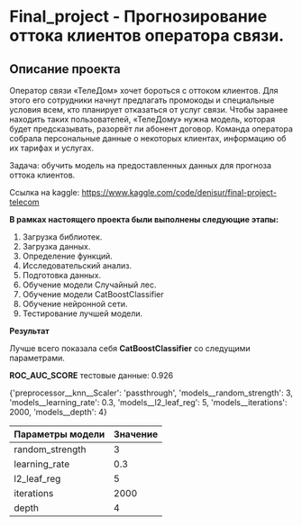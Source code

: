 # Final_project - Прогнозирование оттока клиентов оператора связи.

## Описание проекта

Оператор связи «ТелеДом» хочет бороться с оттоком клиентов. Для этого его сотрудники начнут предлагать промокоды и специальные условия всем, кто планирует отказаться от услуг связи. Чтобы заранее находить таких пользователей, «ТелеДому» нужна модель, которая будет предсказывать, разорвёт ли абонент договор. Команда оператора собрала персональные данные о некоторых клиентах, информацию об их тарифах и услугах. 

Задача: обучить модель на предоставленных данных для прогноза оттока клиентов.

Ссылка на kaggle: https://www.kaggle.com/code/denisur/final-project-telecom

**В рамках настоящего проекта были выполнены следующие этапы:**

1. Загрузка библиотек.
2. Загрузка данных.
3. Определение функций.
4. Исследовательский анализ.
5. Подготовка данных.
6. Обучение модели Случайный лес.
7. Обучение модели CatBoostClassifier
8. Обучение нейронной сети.
9. Тестирование лучшей модели.

**Результат**

Лучше всего показала себя **CatBoostClassifier** со следущими параметрами.

**ROC_AUC_SCORE** тестовые данные: 0.926

{'preprocessor__knn__Scaler': 'passthrough',
 'models__random_strength': 3,
 'models__learning_rate': 0.3,
 'models__l2_leaf_reg': 5,
 'models__iterations': 2000,
 'models__depth': 4}
    
| Параметры модели   | Значение       |
|--------------------|----------------|
| random_strength | 3            |
| learning_rate | 0.3              |
| l2_leaf_reg     | 5            |
| iterations     | 2000            |
| depth        | 4 |
